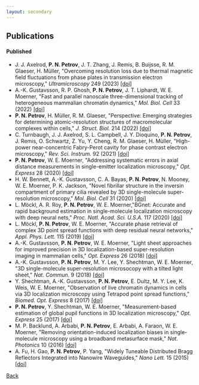 ```yaml
---
layout: secondary
---
```


## Publications

#### Published

* J. J. Axelrod, **P. N. Petrov**, J. T. Zhang, J. Remis, B. Buijsse, R. M. Glaeser, H. Müller, "Overcoming resolution loss due to thermal magnetic field fluctuations from phase plates in transmission electron microscopy," _Ultramicroscopy_ 249 (2023) <a href="https://doi.org/10.1016/j.ultramic.2023.113730" target="_blank">[doi]</a>
* A.-K. Gustavsson, R. P. Ghosh, **P. N. Petrov**, J. T. Liphardt, W. E. Moerner, "Fast and parallel nanoscale three-dimensional tracking of heterogeneous mammalian chromatin dynamics," _Mol. Biol. Cell_ 33 (2022) <a href="https://doi.org/10.1091/mbc.E21-10-0514" target="_blank">[doi]</a>
* **P. N. Petrov**, H. Müller, R. M. Glaeser, "Perspective: Emerging strategies for determining atomic-resolution structures of macromolecular complexes within cells," _J. Struct. Biol._ 214 (2022) <a href="https://doi.org/10.1016/j.jsb.2021.107827" target="_blank">[doi]</a>
* C. Turnbaugh, J. J. Axelrod, S. L. Campbell, J. Y. Dioquino, **P. N. Petrov**, J. Remis, O. Schwartz, Z. Yu, Y. Cheng, R. M. Glaeser, H. Müller, "High-power near-concentric Fabry-Perot cavity for phase contrast electron microscopy," _Rev. Sci. Instrum._ 92 (2021) <a href="https://doi.org/10.1063/5.0045496" target="_blank">[doi]</a>
* **P. N. Petrov**, W. E. Moerner, "Addressing systematic errors in axial distance measurements in single-emitter localization microscopy," _Opt. Express_ 28 (2020) <a href="https://doi.org/10.1364/OE.391496" target="_blank">[doi]</a>
* H. W. Bennett, A.-K. Gustavsson, C. A. Bayas, **P. N. Petrov**, N. Mooney, W. E. Moerner, P. K. Jackson, "Novel fibrillar structure in the inversin compartment of primary cilia revealed by 3D single-molecule super-resolution microscopy," _Mol. Biol. Cell_ 31 (2020) <a href="https://doi.org/10.1091/mbc.E19-09-0499" target="_blank">[doi]</a>
* L. Möckl, A. R. Roy, **P. N. Petrov**, W. E. Moerner,"BGnet: Accurate and rapid background estimation in single-molecule localization microscopy with deep neural nets," _Proc. Natl. Acad. Sci. U.S.A._ 117 (2020) <a href="https://doi.org/10.1073/pnas.1916219117" target="_blank">[doi]</a>
* L. Möckl, **P. N. Petrov**, W. E. Moerner, "Accurate phase retrieval of complex 3D point spread functions with deep residual neural networks," _Appl. Phys. Lett._ 115 (2019) <a href="https://doi.org/10.1063/1.5125252" target="_blank">[doi]</a>
* A.-K. Gustavsson, **P. N. Petrov**, W. E. Moerner, "Light sheet approaches for improved precision in 3D localization-based super-resolution imaging in mammalian cells," _Opt. Express_ 26 (2018) <a href="https://doi.org/10.1364/OE.26.013122" target="_blank">[doi]</a>
* A.-K. Gustavsson, **P. N. Petrov**, M. Y. Lee, Y. Shechtman, W. E. Moerner, "3D single-molecule super-resolution microsocopy with a tilted light sheet," _Nat. Commun._ 9 (2018) <a href="https://doi.org/10.1038/s41467-017-02563-4" target="_blank">[doi]</a>
* Y. Shechtman, A.-K. Gustavsson, **P. N. Petrov**, E. Dultz, M. Y. Lee, K. Weis, W. E. Moerner, "Observation of live chromatin dynamics in cells via 3D localization microscopy using Tetrapod point spread functions," _Biomed. Opt. Express_ 8 (2017) <a href="https://doi.org/10.1364/BOE.8.005735" target="_blank">[doi]</a>
* **P. N. Petrov**, Y. Shechtman, W. E. Moerner, "Measurement-based estimation of global pupil functions in 3D localization microscopy," _Opt. Express_ 25 (2017) <a href="http://doi.org/10.1364/oe.25.007945" target="_blank">[doi]</a>
* M. P. Backlund, A. Arbabi, **P. N. Petrov**, E. Arbabi, A. Faraon, W. E. Moerner, "Removing orientation-induced localization biases in single-molecule microscopy using a broadband metasurface mask," _Nat. Photonics_ 10 (2016) <a href="http://doi.org/10.1038/nphoton.2016.93" target="_blank">[doi]</a>
* A. Fu, H. Gao, **P. N. Petrov**, P. Yang, "Widely Tuneable Distributed Bragg Reflectors Integrated into Nanowire Waveguides," _Nano Lett._ 15 (2015) <a href="http://doi.org/10.1021/acs.nanolett.5b02839" target="_blank">[doi]</a>

[Back](./)
